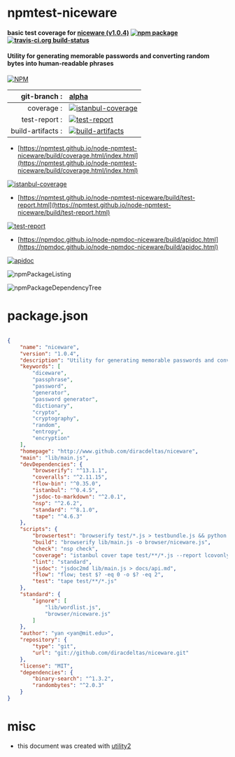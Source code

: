 # npmtest-niceware

#### basic test coverage for  [niceware (v1.0.4)](http://www.github.com/diracdeltas/niceware)  [![npm package](https://img.shields.io/npm/v/npmtest-niceware.svg?style=flat-square)](https://www.npmjs.org/package/npmtest-niceware) [![travis-ci.org build-status](https://api.travis-ci.org/npmtest/node-npmtest-niceware.svg)](https://travis-ci.org/npmtest/node-npmtest-niceware)

#### Utility for generating memorable passwords and converting random bytes into human-readable phrases

[![NPM](https://nodei.co/npm/niceware.png?downloads=true&downloadRank=true&stars=true)](https://www.npmjs.com/package/niceware)

| git-branch : | [alpha](https://github.com/npmtest/node-npmtest-niceware/tree/alpha)|
|--:|:--|
| coverage : | [![istanbul-coverage](https://npmtest.github.io/node-npmtest-niceware/build/coverage.badge.svg)](https://npmtest.github.io/node-npmtest-niceware/build/coverage.html/index.html)|
| test-report : | [![test-report](https://npmtest.github.io/node-npmtest-niceware/build/test-report.badge.svg)](https://npmtest.github.io/node-npmtest-niceware/build/test-report.html)|
| build-artifacts : | [![build-artifacts](https://npmtest.github.io/node-npmtest-niceware/glyphicons_144_folder_open.png)](https://github.com/npmtest/node-npmtest-niceware/tree/gh-pages/build)|

- [https://npmtest.github.io/node-npmtest-niceware/build/coverage.html/index.html](https://npmtest.github.io/node-npmtest-niceware/build/coverage.html/index.html)

[![istanbul-coverage](https://npmtest.github.io/node-npmtest-niceware/build/screenCapture.buildCi.browser.%252Ftmp%252Fbuild%252Fcoverage.lib.html.png)](https://npmtest.github.io/node-npmtest-niceware/build/coverage.html/index.html)

- [https://npmtest.github.io/node-npmtest-niceware/build/test-report.html](https://npmtest.github.io/node-npmtest-niceware/build/test-report.html)

[![test-report](https://npmtest.github.io/node-npmtest-niceware/build/screenCapture.buildCi.browser.%252Ftmp%252Fbuild%252Ftest-report.html.png)](https://npmtest.github.io/node-npmtest-niceware/build/test-report.html)

- [https://npmdoc.github.io/node-npmdoc-niceware/build/apidoc.html](https://npmdoc.github.io/node-npmdoc-niceware/build/apidoc.html)

[![apidoc](https://npmdoc.github.io/node-npmdoc-niceware/build/screenCapture.buildCi.browser.%252Ftmp%252Fbuild%252Fapidoc.html.png)](https://npmdoc.github.io/node-npmdoc-niceware/build/apidoc.html)

![npmPackageListing](https://npmtest.github.io/node-npmtest-niceware/build/screenCapture.npmPackageListing.svg)

![npmPackageDependencyTree](https://npmtest.github.io/node-npmtest-niceware/build/screenCapture.npmPackageDependencyTree.svg)



# package.json

```json

{
    "name": "niceware",
    "version": "1.0.4",
    "description": "Utility for generating memorable passwords and converting random bytes into human-readable phrases",
    "keywords": [
        "diceware",
        "passphrase",
        "password",
        "generator",
        "password generator",
        "dictionary",
        "crypto",
        "cryptography",
        "random",
        "entropy",
        "encryption"
    ],
    "homepage": "http://www.github.com/diracdeltas/niceware",
    "main": "lib/main.js",
    "devDependencies": {
        "browserify": "^13.1.1",
        "coveralls": "^2.11.15",
        "flow-bin": "^0.35.0",
        "istanbul": "^0.4.5",
        "jsdoc-to-markdown": "^2.0.1",
        "nsp": "^2.6.2",
        "standard": "^8.1.0",
        "tape": "^4.6.3"
    },
    "scripts": {
        "browsertest": "browserify test/*.js > testbundle.js && python -m SimpleHTTPServer",
        "build": "browserify lib/main.js -o browser/niceware.js",
        "check": "nsp check",
        "coverage": "istanbul cover tape test/**/*.js --report lcovonly -- -R spec",
        "lint": "standard",
        "jsdoc": "jsdoc2md lib/main.js > docs/api.md",
        "flow": "flow; test $? -eq 0 -o $? -eq 2",
        "test": "tape test/**/*.js"
    },
    "standard": {
        "ignore": [
            "lib/wordlist.js",
            "browser/niceware.js"
        ]
    },
    "author": "yan <yan@mit.edu>",
    "repository": {
        "type": "git",
        "url": "git://github.com/diracdeltas/niceware.git"
    },
    "license": "MIT",
    "dependencies": {
        "binary-search": "^1.3.2",
        "randombytes": "^2.0.3"
    }
}
```



# misc
- this document was created with [utility2](https://github.com/kaizhu256/node-utility2)
